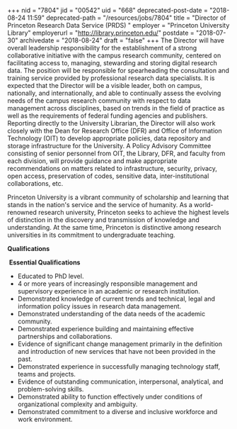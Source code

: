 +++
nid = "7804"
jid = "00542"
uid = "668"
deprecated-post-date = "2018-08-24 11:59"
deprecated-path = "/resources/jobs/7804"
title = "Director of Princeton Research Data Service (PRDS) "
employer = "Princeton University Library"
employerurl = "http://library.princeton.edu/"
postdate = "2018-07-30"
archivedate = "2018-08-24"
draft = "false"
+++
The Director will have overall leadership responsibility for the
establishment of a strong collaborative initiative with the campus
research community, centered on facilitating access to, managing,
stewarding and storing digital research data. The position will be
responsible for spearheading the consultation and training service
provided by professional research data specialists. It is expected that
the Director will be a visible leader, both on campus, nationally, and
internationally, and able to continually assess the evolving needs of
the campus research community with respect to data management across
disciplines, based on trends in the field of practice as well as the
requirements of federal funding agencies and publishers. Reporting
directly to the University Librarian, the Director will also work
closely with the Dean for Research Office (DFR) and Office of
Information Technology (OIT) to develop appropriate policies, data
repository and storage infrastructure for the University. A Policy
Advisory Committee consisting of senior personnel from OIT, the Library,
DFR, and faculty from each division, will provide guidance and make
appropriate recommendations on matters related to infrastructure,
security, privacy, open access, preservation of codes, sensitive data,
inter-institutional collaborations, etc.

Princeton University is a vibrant community of scholarship and learning
that stands in the nation's service and the service of humanity. As a
world-renowned research university, Princeton seeks to achieve the
highest levels of distinction in the discovery and transmission of
knowledge and understanding. At the same time, Princeton is distinctive
among research universities in its commitment to undergraduate teaching.
  
**Qualifications**

 **Essential Qualifications**

-   Educated to PhD level.
-   4 or more years of increasingly responsible management and
    supervisory experience in an academic or research institution.
-   Demonstrated knowledge of current trends and technical, legal and
    information policy issues in research data management.
-   Demonstrated understanding of the data needs of the academic
    community.
-   Demonstrated experience building and maintaining effective
    partnerships and collaborations.
-   Evidence of significant change management primarily in the
    definition and introduction of new services that have not been
    provided in the past.
-   Demonstrated experience in successfully managing technology staff,
    teams and projects.
-   Evidence of outstanding communication, interpersonal, analytical,
    and problem-solving skills.
-   Demonstrated ability to function effectively under conditions of
    organizational complexity and ambiguity.
-   Demonstrated commitment to a diverse and inclusive workforce and
    work environment. 
